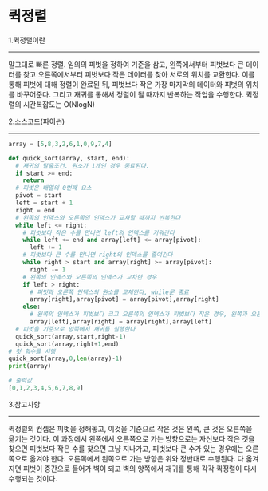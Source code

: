 # 퀵정렬

1.퀵정렬이란
***
말그대로 빠른 정렬. 임의의 피벗을 정하여 기준을 삼고, 왼쪽에서부터 피벗보다 큰 데이터를 찾고 오른쪽에서부터 피벗보다 작은 데이터를 찾아 서로의 위치를 교환한다. 이를 통해 피벗에 대해 정렬이 완료된 뒤, 피벗보다 작은 가장 마지막의 데이터와 피벗의 위치를 바꾸어준다. 그리고 재귀를 통해서 정렬이 될 때까지 반복하는 작업을 수행한다. 퀵정렬의 시간복잡도는 O(NlogN)

2.소스코드(파이썬)
***
```py
array = [5,8,3,2,6,1,0,9,7,4]

def quick_sort(array, start, end):
  # 재귀의 탈출조건. 원소가 1개인 경우 종료된다.
  if start >= end:
    return 
  # 피벗은 배열의 0번째 요소
  pivot = start
  left = start + 1
  right = end
  # 왼쪽의 인덱스와 오른쪽의 인덱스가 교차할 때까지 반복한다
  while left <= right:
    # 피벗보다 작은 수를 만나면 left의 인덱스를 키워간다
    while left <= end and array[left] <= array[pivot]:
      left += 1
    # 피벗보다 큰 수를 만나면 right의 인덱스를 줄여간다
    while right > start and array[right] >= array[pivot]:
      right -= 1
    # 왼쪽의 인덱스와 오른쪽의 인덱스가 교차한 경우
    if left > right:
      # 피벗과 오른쪽 인덱스의 원소를 교체한다, while문 종료
      array[right],array[pivot] = array[pivot],array[right]
    else:
      # 왼쪽의 인덱스가 피벗보다 크고 오른쪽의 인덱스가 피벗보다 작은 경우, 왼쪽과 오른쪽 인덱스의 원소들의 위치를 바꿔준다
      array[left],array[right] = array[right],array[left]
  # 피벗을 기준으로 양쪽에서 재귀를 실행한다
  quick_sort(array,start,right-1)
  quick_sort(array,right+1,end)
# 첫 함수를 시행
quick_sort(array,0,len(array)-1)
print(array)

# 출력값
[0,1,2,3,4,5,6,7,8,9]
```
3.참고사항
***
퀵정렬의 컨셉은 피벗을 정해놓고, 이것을 기준으로 작은 것은 왼쪽, 큰 것은 오른쪽을 옮기는 것이다. 이 과정에서 왼쪽에서 오른쪽으로 가는 방향으로는 자신보다 작은 것을 찾으면 피벗보다 작은 수를 찾으면 그냥 지나가고, 피벗보다 큰 수가 있는 경우에는 오른쪽으로 옮겨야 한다. 오른쪽에서 왼쪽으로 가는 방향은 위와 정반대로 수행된다. 다 옮겨지면 피벗이 중간으로 들어가 벽이 되고 벽의 양쪽에서 재귀를 통해 각각 퀵정렬이 다시 수행되는 것이다. 
